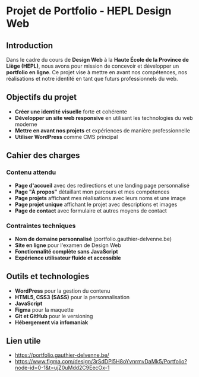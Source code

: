 # Projet de Portfolio - HEPL Design Web

## Introduction
Dans le cadre du cours de **Design Web** à la **Haute École de la Province de Liège (HEPL)**, nous avons pour mission de concevoir et développer un **portfolio en ligne**. Ce projet vise à mettre en avant nos compétences, nos réalisations et notre identité en tant que futurs professionnels du web.

## Objectifs du projet
- **Créer une identité visuelle** forte et cohérente
- **Développer un site web responsive** en utilisant les technologies du web moderne
- **Mettre en avant nos projets** et expériences de manière professionnelle
- **Utiliser WordPress** comme CMS principal

## Cahier des charges
### Contenu attendu
- **Page d'accueil** avec des redirections et une landing page personnalisé
- **Page "À propos"** détaillant mon parcours et mes compétences
- **Page projets** affichant mes réalisations avec leurs noms et une image
- **Page projet unique** affichant le projet avec descriptions et images
- **Page de contact** avec formulaire et autres moyens de contact

### Contraintes techniques
- **Nom de domaine personnalisé** (portfolio.gauthier-delvenne.be)
- **Site en ligne** pour l'examen de Design Web
- **Fonctionnalité complète sans JavaScript**
- **Expérience utilisateur fluide et accessible**

## Outils et technologies
- **WordPress** pour la gestion du contenu
- **HTML5, CSS3 (SASS)** pour la personnalisation
- **JavaScript**
- **Figma** pour la maquette
- **Git et GitHub** pour le versioning
- **Hébergement via infomaniak**

## Lien utile
- https://portfolio.gauthier-delvenne.be/
- https://www.figma.com/design/3rSdDPl5H8oYvnrmvDaMk5/Portfolio?node-id=0-1&t=ujZ0uMdd2C9EecOx-1

